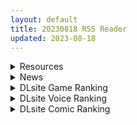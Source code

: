 ```yaml
---
layout: default
title: 20230818 RSS Reader
updated: 2023-08-18
---
```


<details class='content-parent'>
<summary>
Resources
</summary>
<details class='content-child'>
<summary>
<span class='rss-title'> [日系/合集][SeaFox (霧咲白狐)]性欲を弟で発散させる姉等47本[异种/逆推][1.9G] </span> <a class='rss-link' href='https://gmgard.com/gm123365' target='_blank'>&nbsp;</a>
<div class='rss-published'> 🕛 20230817 16:17:26</div>
</summary>
<img src="https://static.gmgard.us/Images/upload/98571172343218664.jpg" /><br /><p>目录</p>
</details>
<details class='content-child'>
<summary>
<span class='rss-title'> [小熊云翻汉化][RJ01079340][テコキッズ]亜人島漂流記~不思議な島で小さな住人たちと交尾三昧 </span> <a class='rss-link' href='https://gmgard.com/gm123363' target='_blank'>&nbsp;</a>
<div class='rss-published'> 🕛 20230817 16:13:11</div>
</summary>
<img src="https://static.gmgard.us/Images/upload/58752172309284275.jpg" /><br /><p>黑企业工作，每天被迫过度劳动的邻苯二甲酸（30岁）
在无处逃避的人生中疲惫不堪的他，决心享受“最后”的假期
大胆地使用存款，下定决心乘船旅行，企图逃避，但却被卷入了突然的暴风雨中
在岛上的探索中被神秘的野兽袭击，满身疮痍
在这种情况下，在一个女孩子的帮助下，过着被看护的日子…
在只有两个人的岛上生活变得开放的阿基托西和那样的她交尾三昧！
在岛上生活，在那里开创新的人生</p>
</details>
<details class='content-child'>
<summary>
<span class='rss-title'> [R18禁资源相关][悬赏金额200:棒棒糖] 少女骑士物语游戏 </span> <a class='rss-link' href='https://gmgard.com/gm123362' target='_blank'>&nbsp;</a>
<div class='rss-published'> 🕛 20230817 14:55:18</div>
</summary>
<img src="https://static.gmgard.us/Images/upload/10890172229252122.jpg" /><br /><p>一共两部，需要汉化版：ワルキューレロマンツェ</p>
</details>
<details class='content-child'>
<summary>
<span class='rss-title'> 【新汉化作品】[ensemble] 乙女が彩る恋のエッセンス ～笑顔で織りなす未来～/有少女涂彩的爱之芬芳 笑容交织的未来 汉化硬盘版[dodjjdba1个人汉化][2.97G][BDOD] </span> <a class='rss-link' href='https://east-plus.net/read.php?tid=1918400' target='_blank'>&nbsp;</a>
<div class='rss-published'> 🕛 20230817 14:51:54</div>
</summary>
<img src='https://img.imoutomoe.net/\images/2023/08/17/1095ecf68ce7837cf.jpg'/>
乙女が彩る恋のエッセンス ～笑顔で織りなす未来～ 通常版 （このタイトルの関連商品）
ブランド：    ensemble（このブランドの作品一覧）
定価：    ￥7,800 ..
</details>
<details class='content-child'>
<summary>
<span class='rss-title'> (合集)[豌豆字幕组&LoliHouse]冰海战记/海盗战记 / Vinland Saga S1+S2[1-48][简繁][1080p][mp4]14.6GB+10GB </span> <a class='rss-link' href='https://gmgard.com/gm123360' target='_blank'>&nbsp;</a>
<div class='rss-published'> 🕛 20230817 13:00:37</div>
</summary>
<img src="https://static.gmgard.us/Images/upload/50324172000399504.jpg" /><br /><p>近几年少有的历史向严肃优秀动画；讲述一个历史潮流中不断成长的战士的故事</p>
</details>
<details class='content-child'>
<summary>
<span class='rss-title'> [无修正][未知字幕组][バニラ] 贖罪の教室 1+2 </span> <a class='rss-link' href='https://gmgard.com/gm123361' target='_blank'>&nbsp;</a>
<div class='rss-published'> 🕛 20230817 12:10:54</div>
</summary>
<img src="https://iili.io/HDDgaaf.gif" /><br /><p>女主的爸爸作为嫌疑人被警察带走 之后班里就传出了爸爸年轻的时候强奸凌辱女生 有几个学生代表强奸凌辱的女性 要女主赎罪</p>
</details>
<details class='content-child'>
<summary>
<span class='rss-title'> [日系/合集][OVing (おぶい)]変態ドラフ牧場等74本[巨乳/肉便器][8.33G] </span> <a class='rss-link' href='https://gmgard.com/gm123359' target='_blank'>&nbsp;</a>
<div class='rss-published'> 🕛 20230817 08:31:50</div>
</summary>
<img src="https://static.gmgard.us/Images/upload/16341171256084794.jpg" /><br /><p>目录</p>
</details>

</details>
<details class='content-parent'>
<summary>
News
</summary>

</details>
<details class='content-parent'>
<summary>
DLsite Game Ranking
</summary>
<details class='content-child'>
<summary>
<span class='rss-title'> 護身術道場 秘密のNTRレッスン -葵編- [WAKUWAKU] </span> <a class='rss-link' href='https://www.dlsite.com/maniax/work/=/product_id/RJ01083821.html' target='_blank'>&nbsp;</a>
<div class='rss-published'> 🕛 20230818 13:08:59</div>
</summary>
<img src ="http://img.dlsite.jp/modpub/images2/work/doujin/RJ01084000/RJ01083821_img_main.jpg"/><br/>護身術道場 秘密のNTRレッスンのDLCをプレイする為には、別途ゲーム本体が必要です。山神の娘である葵ちゃんと主人公のストーリーを描いています。
</details>
<details class='content-child'>
<summary>
<span class='rss-title'> バレないように裸コートで露出するセレカさん [しーぶるそふと] </span> <a class='rss-link' href='https://www.dlsite.com/maniax/work/=/product_id/RJ01062825.html' target='_blank'>&nbsp;</a>
<div class='rss-published'> 🕛 20230818 13:08:59</div>
</summary>
<img src ="http://img.dlsite.jp/modpub/images2/work/doujin/RJ01063000/RJ01062825_img_main.jpg"/><br/>過激な露出がしたい vs 過激なほどバレやすくなる! あなたはバレない? ドキドキ感異常! 新感覚の3Dステルス露出アクションゲーム
</details>
<details class='content-child'>
<summary>
<span class='rss-title'> 護身術道場 秘密のNTRレッスン [WAKUWAKU] </span> <a class='rss-link' href='https://www.dlsite.com/maniax/work/=/product_id/RJ01053661.html' target='_blank'>&nbsp;</a>
<div class='rss-published'> 🕛 20230818 13:08:59</div>
</summary>
<img src ="http://img.dlsite.jp/modpub/images2/work/doujin/RJ01054000/RJ01053661_img_main.jpg"/><br/>これはシミュレーション系のエロゲーで、ユーモアな要素が盛り込まれています。
</details>
<details class='content-child'>
<summary>
<span class='rss-title'> Ruled by Rule ～規則支配～ [KineticDog] </span> <a class='rss-link' href='https://www.dlsite.com/maniax/work/=/product_id/RJ01073903.html' target='_blank'>&nbsp;</a>
<div class='rss-published'> 🕛 20230818 13:08:59</div>
</summary>
<img src ="http://img.dlsite.jp/modpub/images2/work/doujin/RJ01074000/RJ01073903_img_main.jpg"/><br/>強姦や催眠洗脳のエッチ要素を主に、戦闘も含むRPGです。エッチな内容は戦闘部分に重点を置いており、戦闘敗北CGを待つことはなくエロ演出はすべて戦闘シーンで行われます。
</details>
<details class='content-child'>
<summary>
<span class='rss-title'> 満車率300% 弐:Append.2 ハコヅメ連結ぱっち [ベルゼブブ] </span> <a class='rss-link' href='https://www.dlsite.com/maniax/work/=/product_id/RJ01026171.html' target='_blank'>&nbsp;</a>
<div class='rss-published'> 🕛 20230818 13:08:59</div>
</summary>
<img src ="http://img.dlsite.jp/modpub/images2/work/doujin/RJ01027000/RJ01026171_img_main.jpg"/><br/>満車率300%弐のアップグレードデータです。
</details>

</details>
<details class='content-parent'>
<summary>
DLsite Voice Ranking
</summary>
<details class='content-child'>
<summary>
<span class='rss-title'> 【添い寝えっち】甘やかし上手で癒してくれる同棲お姉ちゃん。【癒しおま◯こ】 [桃色みんと] </span> <a class='rss-link' href='https://www.dlsite.com/maniax/work/=/product_id/RJ01065779.html' target='_blank'>&nbsp;</a>
<div class='rss-published'> 🕛 20230818 13:09:03</div>
</summary>
<img src ="http://img.dlsite.jp/modpub/images2/work/doujin/RJ01066000/RJ01065779_img_main.jpg"/><br/>貴方を溺愛して止まないエッチなお姉ちゃんに密着され、ひたすら甘やかし添い寝で囁きおま◯こをされたい…。「君だけの甘トロ溺愛おまんこで...おかしくなっちゃえ...♪」甘えん坊の貴方を小さい頃からお世話してくれるドスケベなお姉ちゃん。大きなおっぱいに包まれる贅沢なぬくぬくオマ◯コ性活を始めてみませんか?
</details>
<details class='content-child'>
<summary>
<span class='rss-title'> 小穴按摩・特别之夜 [青春×フェティシズム] </span> <a class='rss-link' href='https://www.dlsite.com/maniax/work/=/product_id/RJ01078989.html' target='_blank'>&nbsp;</a>
<div class='rss-published'> 🕛 20230818 13:09:03</div>
</summary>
<img src ="http://img.dlsite.jp/modpub/images2/work/doujin/RJ01079000/RJ01078989_img_main.jpg"/><br/>青春岁月,没有又如何。但仅限今晚也好,请过上充满欢乐甜美色色的一晚吧!仅限一晚的按摩师女主角们大集结♪为您献上极致色情的集锦型物语。成年人的青春,要体验一下看看吗?
</details>
<details class='content-child'>
<summary>
<span class='rss-title'> いつも余裕たっぷりの井上先輩は、実はアナルがクソ弱い [DLsite × AliosArvin] </span> <a class='rss-link' href='https://www.dlsite.com/maniax/work/=/product_id/RJ01053787.html' target='_blank'>&nbsp;</a>
<div class='rss-published'> 🕛 20230818 13:09:03</div>
</summary>
<img src ="http://img.dlsite.jp/modpub/images2/work/doujin/RJ01054000/RJ01053787_img_main.jpg"/><br/>ところどころSっぽいアリス先輩ですが、 とある間違いから、あなたの前で、あなた以外誰にも見せたことのない『弱点』を晒してしまい――!?
</details>
<details class='content-child'>
<summary>
<span class='rss-title'> 気になるあの子を、常識改変で肉奴隷に堕とす [スイカ熟成保証委員会] </span> <a class='rss-link' href='https://www.dlsite.com/maniax/work/=/product_id/RJ438225.html' target='_blank'>&nbsp;</a>
<div class='rss-published'> 🕛 20230818 13:09:03</div>
</summary>
<img src ="http://img.dlsite.jp/modpub/images2/work/doujin/RJ439000/RJ438225_img_main.jpg"/><br/>無表情クールな美少女JKを、常識改変で肉奴隷に堕とします
</details>
<details class='content-child'>
<summary>
<span class='rss-title'> 異世界娘のデリヘル嬢～当店人気No.1がご主人様の精液を空っぽになるまで搾り尽くします～ [ファウナス] </span> <a class='rss-link' href='https://www.dlsite.com/maniax/work/=/product_id/RJ393858.html' target='_blank'>&nbsp;</a>
<div class='rss-published'> 🕛 20230818 13:09:03</div>
</summary>
<img src ="http://img.dlsite.jp/modpub/images2/work/doujin/RJ394000/RJ393858_img_main.jpg"/><br/>在籍する女の子が全員、異世界からやってきた美少女だというデリヘル店。 どうやら彼女たちにとって、精液は魔力の源であるらしい
</details>

</details>
<details class='content-parent'>
<summary>
DLsite Comic Ranking
</summary>
<details class='content-child'>
<summary>
<span class='rss-title'> メイド教育3-没落貴族瑠璃川椿- [きょくちょ局] </span> <a class='rss-link' href='https://www.dlsite.com/maniax/work/=/product_id/RJ417751.html' target='_blank'>&nbsp;</a>
<div class='rss-published'> 🕛 20230818 13:09:06</div>
</summary>
<img src ="http://img.dlsite.jp/modpub/images2/work/doujin/RJ418000/RJ417751_img_main.jpg"/><br/>『メイド教育。』第三弾! 昨晩の『教育』から一夜明け、ご主人様に呼び出された元貴族、瑠璃川 椿は、後輩が側にいるにも関わらず、廊下で手淫され想像以上に感じてしまう…。 自分の身体の変化に戸惑いつつも、貴族の誇りを失わぬように気丈に振る舞う椿… 。だが、毎日続く変態的なメイド教育に、次第に心と身体を快楽に蝕まれていく…!  恥辱にまみれた表情を浮かべ白く柔らかいおっぱいをさらす元令嬢の痴態をぜひご堪能くださいっ!
</details>
<details class='content-child'>
<summary>
<span class='rss-title'> コミケで憑依!ブル●カドスケベコスプレイヤーを乗っ取りテイクアウト [憑依ラヴァー] </span> <a class='rss-link' href='https://www.dlsite.com/maniax/work/=/product_id/RJ01075893.html' target='_blank'>&nbsp;</a>
<div class='rss-published'> 🕛 20230818 13:09:06</div>
</summary>
<img src ="http://img.dlsite.jp/modpub/images2/work/doujin/RJ01076000/RJ01075893_img_main.jpg"/><br/>コスプレ美女のカラダでレズえっち♪
</details>
<details class='content-child'>
<summary>
<span class='rss-title'> Bokki like a rock [F.W.ZHolic] </span> <a class='rss-link' href='https://www.dlsite.com/maniax/work/=/product_id/RJ01087760.html' target='_blank'>&nbsp;</a>
<div class='rss-published'> 🕛 20230818 13:09:06</div>
</summary>
<img src ="http://img.dlsite.jp/modpub/images2/work/doujin/RJ01088000/RJ01087760_img_main.jpg"/><br/>ふたなりぼっちちゃん
</details>
<details class='content-child'>
<summary>
<span class='rss-title'> 夏のヤリなおし4 [水蓮の宿] </span> <a class='rss-link' href='https://www.dlsite.com/maniax/work/=/product_id/RJ01073324.html' target='_blank'>&nbsp;</a>
<div class='rss-published'> 🕛 20230818 13:09:06</div>
</summary>
<img src ="http://img.dlsite.jp/modpub/images2/work/doujin/RJ01074000/RJ01073324_img_main.jpg"/><br/>夏×田舎×隣家の美人母×汗だくセックス  誰もが一度は夢想し求めたであろう 最高の‘夏’をサークル‘水蓮の宿’が描き出す  幼馴染の母(元教師)xかつての教え子
</details>
<details class='content-child'>
<summary>
<span class='rss-title'> 推〇の子ども達 [K.Y.HIRO] </span> <a class='rss-link' href='https://www.dlsite.com/maniax/work/=/product_id/RJ01088612.html' target='_blank'>&nbsp;</a>
<div class='rss-published'> 🕛 20230818 13:09:06</div>
</summary>
<img src ="http://img.dlsite.jp/modpub/images2/work/doujin/RJ01089000/RJ01088612_img_main.jpg"/><br/>被推倒的孩子們24P
</details>

</details>
